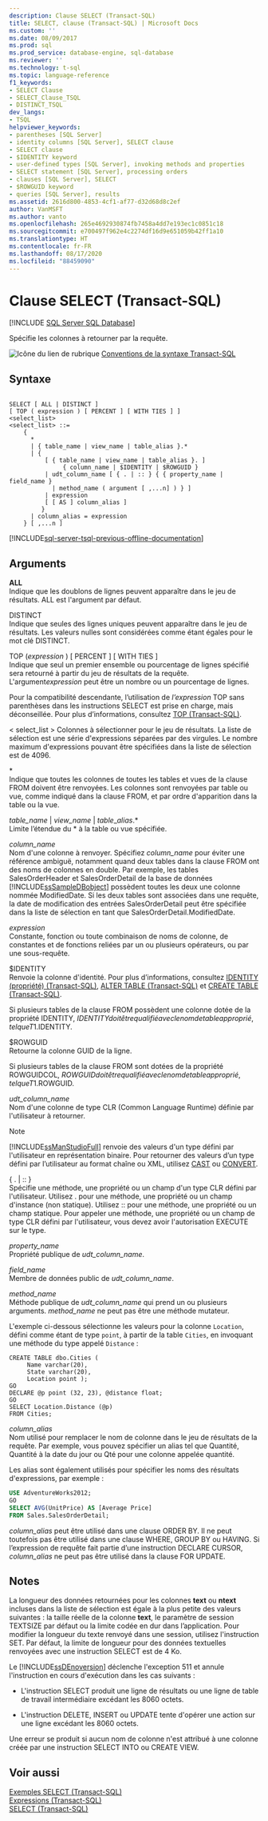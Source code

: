 ```yaml
---
description: Clause SELECT (Transact-SQL)
title: SELECT, clause (Transact-SQL) | Microsoft Docs
ms.custom: ''
ms.date: 08/09/2017
ms.prod: sql
ms.prod_service: database-engine, sql-database
ms.reviewer: ''
ms.technology: t-sql
ms.topic: language-reference
f1_keywords:
- SELECT Clause
- SELECT_Clause_TSQL
- DISTINCT_TSQL
dev_langs:
- TSQL
helpviewer_keywords:
- parentheses [SQL Server]
- identity columns [SQL Server], SELECT clause
- SELECT clause
- $IDENTITY keyword
- user-defined types [SQL Server], invoking methods and properties
- SELECT statement [SQL Server], processing orders
- clauses [SQL Server], SELECT
- $ROWGUID keyword
- queries [SQL Server], results
ms.assetid: 2616d800-4853-4cf1-af77-d32d68d8c2ef
author: VanMSFT
ms.author: vanto
ms.openlocfilehash: 265e4692930874fb7458a4dd7e193ec1c0851c18
ms.sourcegitcommit: e700497f962e4c2274df16d9e651059b42ff1a10
ms.translationtype: HT
ms.contentlocale: fr-FR
ms.lasthandoff: 08/17/2020
ms.locfileid: "88459090"
---
```

# <a name="select-clause-transact-sql"></a>Clause SELECT (Transact-SQL)
[!INCLUDE [SQL Server SQL Database](../../includes/applies-to-version/sql-asdb.md)]

  Spécifie les colonnes à retourner par la requête.  
  
 ![Icône du lien de rubrique](../../database-engine/configure-windows/media/topic-link.gif "Icône du lien de rubrique") [Conventions de la syntaxe Transact-SQL](../../t-sql/language-elements/transact-sql-syntax-conventions-transact-sql.md)  
  
## <a name="syntax"></a>Syntaxe  
  
```syntaxsql
  
SELECT [ ALL | DISTINCT ]  
[ TOP ( expression ) [ PERCENT ] [ WITH TIES ] ]   
<select_list>   
<select_list> ::=   
    {   
      *   
      | { table_name | view_name | table_alias }.*   
      | {  
          [ { table_name | view_name | table_alias }. ]  
               { column_name | $IDENTITY | $ROWGUID }   
          | udt_column_name [ { . | :: } { { property_name | field_name }   
            | method_name ( argument [ ,...n] ) } ]  
          | expression  
          [ [ AS ] column_alias ]   
         }  
      | column_alias = expression   
    } [ ,...n ]   
```  
  
[!INCLUDE[sql-server-tsql-previous-offline-documentation](../../includes/sql-server-tsql-previous-offline-documentation.md)]

## <a name="arguments"></a>Arguments
 **ALL**  
 Indique que les doublons de lignes peuvent apparaître dans le jeu de résultats. ALL est l'argument par défaut.  
  
 DISTINCT  
 Indique que seules des lignes uniques peuvent apparaître dans le jeu de résultats. Les valeurs nulles sont considérées comme étant égales pour le mot clé DISTINCT.  
  
 TOP (*expression* ) [ PERCENT ] [ WITH TIES ]  
 Indique que seul un premier ensemble ou pourcentage de lignes spécifié sera retourné à partir du jeu de résultats de la requête. L'argument*expression* peut être un nombre ou un pourcentage de lignes.  
  
 Pour la compatibilité descendante, l’utilisation de *l’expression* TOP sans parenthèses dans les instructions SELECT est prise en charge, mais déconseillée. Pour plus d’informations, consultez [TOP &#40;Transact-SQL&#41;](../../t-sql/queries/top-transact-sql.md).  
  
\< select_list > Colonnes à sélectionner pour le jeu de résultats. La liste de sélection est une série d'expressions séparées par des virgules. Le nombre maximum d'expressions pouvant être spécifiées dans la liste de sélection est de 4096.  
  
 \*  
 Indique que toutes les colonnes de toutes les tables et vues de la clause FROM doivent être renvoyées. Les colonnes sont renvoyées par table ou vue, comme indiqué dans la clause FROM, et par ordre d'apparition dans la table ou la vue.  
  
 *table_name* | *view_name* | *table*_*alias*.*  
 Limite l’étendue du \* à la table ou vue spécifiée.  
  
 *column_name*  
 Nom d'une colonne à renvoyer. Spécifiez *column_name* pour éviter une référence ambiguë, notamment quand deux tables dans la clause FROM ont des noms de colonnes en double. Par exemple, les tables SalesOrderHeader et SalesOrderDetail de la base de données [!INCLUDE[ssSampleDBobject](../../includes/sssampledbobject-md.md)] possèdent toutes les deux une colonne nommée ModifiedDate. Si les deux tables sont associées dans une requête, la date de modification des entrées SalesOrderDetail peut être spécifiée dans la liste de sélection en tant que SalesOrderDetail.ModifiedDate.  
  
 *expression*  
 Constante, fonction ou toute combinaison de noms de colonne, de constantes et de fonctions reliées par un ou plusieurs opérateurs, ou par une sous-requête.  
  
 $IDENTITY  
 Renvoie la colonne d'identité. Pour plus d’informations, consultez [IDENTITY &#40;propriété&#41; &#40;Transact-SQL&#41;](../../t-sql/statements/create-table-transact-sql-identity-property.md), [ALTER TABLE &#40;Transact-SQL&#41;](../../t-sql/statements/alter-table-transact-sql.md) et [CREATE TABLE &#40;Transact-SQL&#41;](../../t-sql/statements/create-table-transact-sql.md).  
  
 Si plusieurs tables de la clause FROM possèdent une colonne dotée de la propriété IDENTITY, $IDENTITY doit être qualifié avec le nom de table approprié, tel que T1.$IDENTITY.  
  
 $ROWGUID  
 Retourne la colonne GUID de la ligne.  
  
 Si plusieurs tables de la clause FROM sont dotées de la propriété ROWGUIDCOL, $ROWGUID doit être qualifié avec le nom de table approprié, tel que T1.$ROWGUID.  
  
 *udt_column_name*  
 Nom d'une colonne de type CLR (Common Language Runtime) définie par l'utilisateur à retourner.  
  
> [!NOTE]  
>  [!INCLUDE[ssManStudioFull](../../includes/ssmanstudiofull-md.md)] renvoie des valeurs d'un type défini par l'utilisateur en représentation binaire. Pour retourner des valeurs d’un type défini par l’utilisateur au format chaîne ou XML, utilisez [CAST](../../t-sql/functions/cast-and-convert-transact-sql.md) ou [CONVERT](../../t-sql/functions/cast-and-convert-transact-sql.md).  
  
 { . | :: }  
 Spécifie une méthode, une propriété ou un champ d'un type CLR défini par l'utilisateur. Utilisez . pour une méthode, une propriété ou un champ d'instance (non statique). Utilisez :: pour une méthode, une propriété ou un champ statique. Pour appeler une méthode, une propriété ou un champ de type CLR défini par l'utilisateur, vous devez avoir l'autorisation EXECUTE sur le type.  
  
 *property_name*  
 Propriété publique de *udt_column_name*.  
  
 *field_name*  
 Membre de données public de *udt_column_name*.  
  
 *method_name*  
 Méthode publique de *udt_column_name* qui prend un ou plusieurs arguments. *method_name* ne peut pas être une méthode mutateur.  
  
 L'exemple ci-dessous sélectionne les valeurs pour la colonne `Location`, défini comme étant de type `point`, à partir de la table `Cities`, en invoquant une méthode du type appelé `Distance` :  
  
```  
CREATE TABLE dbo.Cities (  
     Name varchar(20),  
     State varchar(20),  
     Location point );  
GO  
DECLARE @p point (32, 23), @distance float;  
GO  
SELECT Location.Distance (@p)  
FROM Cities;  
```  
  
 *column_alias*  
 Nom utilisé pour remplacer le nom de colonne dans le jeu de résultats de la requête. Par exemple, vous pouvez spécifier un alias tel que Quantité, Quantité à la date du jour ou Qté pour une colonne appelée quantité.  
  
 Les alias sont également utilisés pour spécifier les noms des résultats d'expressions, par exemple :  
  
 ```sql
 USE AdventureWorks2012;  
 GO  
 SELECT AVG(UnitPrice) AS [Average Price]  
 FROM Sales.SalesOrderDetail;
 ```  
  
 *column_alias* peut être utilisé dans une clause ORDER BY. Il ne peut toutefois pas être utilisé dans une clause WHERE, GROUP BY ou HAVING. Si l’expression de requête fait partie d’une instruction DECLARE CURSOR, *column_alias* ne peut pas être utilisé dans la clause FOR UPDATE.  
  
## <a name="remarks"></a>Notes  
 La longueur des données retournées pour les colonnes **text** ou **ntext** incluses dans la liste de sélection est égale à la plus petite des valeurs suivantes : la taille réelle de la colonne **text**, le paramètre de session TEXTSIZE par défaut ou la limite codée en dur dans l’application. Pour modifier la longueur du texte renvoyé dans une session, utilisez l'instruction SET. Par défaut, la limite de longueur pour des données textuelles renvoyées avec une instruction SELECT est de 4 Ko.  
  
 Le [!INCLUDE[ssDEnoversion](../../includes/ssdenoversion-md.md)] déclenche l'exception 511 et annule l'instruction en cours d'exécution dans les cas suivants :  
  
-   L'instruction SELECT produit une ligne de résultats ou une ligne de table de travail intermédiaire excédant les 8060 octets.  
  
-   L'instruction DELETE, INSERT ou UPDATE tente d'opérer une action sur une ligne excédant les 8060 octets.  
  
 Une erreur se produit si aucun nom de colonne n'est attribué à une colonne créée par une instruction SELECT INTO ou CREATE VIEW.  
  
## <a name="see-also"></a>Voir aussi  
 [Exemples SELECT &#40;Transact-SQL&#41;](../../t-sql/queries/select-examples-transact-sql.md)   
 [Expressions &#40;Transact-SQL&#41;](../../t-sql/language-elements/expressions-transact-sql.md)   
 [SELECT &#40;Transact-SQL&#41;](../../t-sql/queries/select-transact-sql.md)  
  
  
